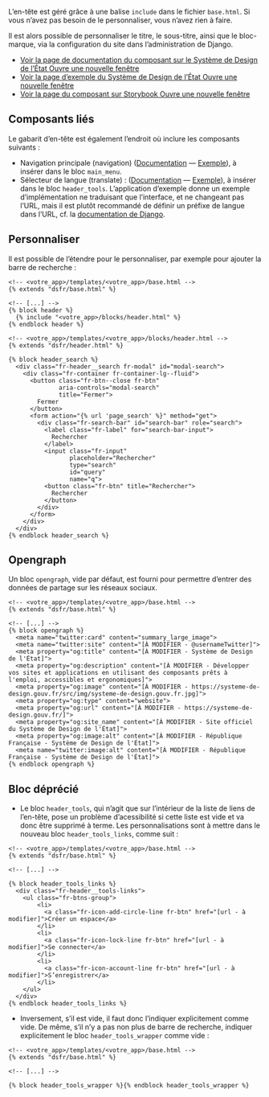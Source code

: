 L’en-tête est géré grâce à une balise `include` dans le fichier `base.html`. Si vous n’avez pas besoin de le personnaliser, vous n’avez rien à faire.

Il est alors possible de personnaliser le titre, le sous-titre, ainsi que le bloc-marque, via la configuration du site dans l’administration de Django.

- <a class="fr-link fr-icon-external-link-line fr-link--icon-right fr-link--lg" href="https://www.systeme-de-design.gouv.fr/elements-d-interface/composants/en-tete" target="_blank" rel="noopener noreferrer">
        Voir la page de documentation du composant sur le Système de Design de l’État
        <span class="fr-sr-only">Ouvre une nouvelle fenêtre</span>
  </a>
- <a class="fr-link fr-icon-external-link-line fr-link--icon-right fr-link--lg" href="https://main--ds-gouv.netlify.app/example/component/header/" target="_blank" rel="noopener noreferrer">
        Voir la page d’exemple du Système de Design de l’État
        <span class="fr-sr-only">Ouvre une nouvelle fenêtre</span>
  </a>
- <a class="fr-link fr-icon-external-link-line fr-link--icon-right fr-link--lg" href="https://storybook.systeme-de-design.gouv.fr/?path=/docs/header--docs" target="_blank" rel="noopener noreferrer">
        Voir la page du composant sur Storybook
        <span class="fr-sr-only">Ouvre une nouvelle fenêtre</span>
  </a>

## Composants liés
Le gabarit d’en-tête est également l’endroit où inclure les composants suivants :

- Navigation principale (navigation) ([Documentation](https://www.systeme-de-design.gouv.fr/elements-d-interface/composants/navigation-principale) — [Exemple](https://main--ds-gouv.netlify.app/example/component/navigation/)), à insérer dans le bloc `main_menu`.
- Sélecteur de langue (translate) : ([Documentation](https://www.systeme-de-design.gouv.fr/elements-d-interface/composants/selecteur-de-langue) — [Exemple](https://main--ds-gouv.netlify.app/example/component/translate/)), à insérer dans le bloc `header_tools`. L’application d’exemple donne un exemple d’implémentation ne traduisant que l’interface, et ne changeant pas l’URL, mais il est plutôt recommandé de définir un préfixe de langue dans l’URL, cf. la [documentation de Django](https://docs.djangoproject.com/fr/5.0/topics/i18n/translation/).

## Personnaliser

Il est possible de l’étendre pour le personnaliser, par exemple pour ajouter la barre de recherche :

```{.django}
<!-- <votre_app>/templates/<votre_app>/base.html -->
{% extends "dsfr/base.html" %}

<!-- [...] -->
{% block header %}
  {% include "<votre_app>/blocks/header.html" %}
{% endblock header %}

```

```
<!-- <votre_app>/templates/<votre_app>/blocks/header.html -->
{% extends "dsfr/header.html" %}

{% block header_search %}
  <div class="fr-header__search fr-modal" id="modal-search">
    <div class="fr-container fr-container-lg--fluid">
      <button class="fr-btn--close fr-btn"
              aria-controls="modal-search"
              title="Fermer">
        Fermer
      </button>
      <form action="{% url 'page_search' %}" method="get">
        <div class="fr-search-bar" id="search-bar" role="search">
          <label class="fr-label" for="search-bar-input">
            Rechercher
          </label>
          <input class="fr-input"
                 placeholder="Rechercher"
                 type="search"
                 id="query"
                 name="q">
          <button class="fr-btn" title="Rechercher">
            Rechercher
          </button>
        </div>
      </form>
    </div>
  </div>
{% endblock header_search %}
```

## Opengraph

Un bloc `opengraph`, vide par défaut, est fourni pour permettre d’entrer des données de partage sur les réseaux sociaux.


```{.django}
<!-- <votre_app>/templates/<votre_app>/base.html -->
{% extends "dsfr/base.html" %}

<!-- [...] -->
{% block opengraph %}
  <meta name="twitter:card" content="summary_large_image">
  <meta name="twitter:site" content="[À MODIFIER - @usernameTwitter]">
  <meta property="og:title" content="[À MODIFIER - Système de Design de l'État]">
  <meta property="og:description" content="[À MODIFIER - Développer vos sites et applications en utilisant des composants prêts à l'emploi, accessibles et ergonomiques]">
  <meta property="og:image" content="[À MODIFIER - https://systeme-de-design.gouv.fr/src/img/systeme-de-design.gouv.fr.jpg]">
  <meta property="og:type" content="website">
  <meta property="og:url" content="[À MODIFIER - https://systeme-de-design.gouv.fr/]">
  <meta property="og:site_name" content="[À MODIFIER - Site officiel du Système de Design de l'État]">
  <meta property="og:image:alt" content="[À MODIFIER - République Française - Système de Design de l'État]">
  <meta name="twitter:image:alt" content="[À MODIFIER - République Française - Système de Design de l'État]">
{% endblock opengraph %}
```

## Bloc déprécié
- Le bloc `header_tools`, qui n’agit que sur l’intérieur de la liste de liens de l’en-tête, pose un problème d’acessibilité si cette liste est vide et va donc être supprimé à terme. Les personnalisations sont à mettre dans le nouveau bloc `header_tools_links`, comme suit :

```{.django}
<!-- <votre_app>/templates/<votre_app>/base.html -->
{% extends "dsfr/base.html" %}

<!-- [...] -->

{% block header_tools_links %}
  <div class="fr-header__tools-links">
    <ul class="fr-btns-group">
        <li>
          <a class="fr-icon-add-circle-line fr-btn" href="[url - à modifier]">Créer un espace</a>
        </li>
        <li>
          <a class="fr-icon-lock-line fr-btn" href="[url - à modifier]">Se connecter</a>
        </li>
        <li>
          <a class="fr-icon-account-line fr-btn" href="[url - à modifier]">S’enregistrer</a>
        </li>
    </ul>
  </div>
{% endblock header_tools_links %}
```
- Inversement, s’il est vide, il faut donc l’indiquer explicitement comme vide. De même, s’il n’y a pas non plus de barre de recherche, indiquer explicitement le bloc `header_tools_wrapper` comme vide :

```{.django}
<!-- <votre_app>/templates/<votre_app>/base.html -->
{% extends "dsfr/base.html" %}

<!-- [...] -->

{% block header_tools_wrapper %}{% endblock header_tools_wrapper %}
```
